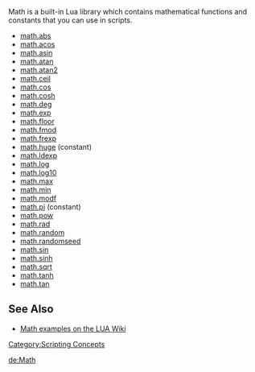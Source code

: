 Math is a built-in Lua library which contains mathematical functions and constants that you can use in scripts.

-   [math.abs](http://www.lua.org/manual/5.1/manual.html#pdf-math.abs)
-   [math.acos](http://www.lua.org/manual/5.1/manual.html#pdf-math.acos)
-   [math.asin](http://www.lua.org/manual/5.1/manual.html#pdf-math.asin)
-   [math.atan](http://www.lua.org/manual/5.1/manual.html#pdf-math.atan)
-   [math.atan2](http://www.lua.org/manual/5.1/manual.html#pdf-math.atan2)
-   [math.ceil](http://www.lua.org/manual/5.1/manual.html#pdf-math.ceil)
-   [math.cos](http://www.lua.org/manual/5.1/manual.html#pdf-math.cos)
-   [math.cosh](http://www.lua.org/manual/5.1/manual.html#pdf-math.cosh)
-   [math.deg](http://www.lua.org/manual/5.1/manual.html#pdf-math.deg)
-   [math.exp](http://www.lua.org/manual/5.1/manual.html#pdf-math.exp)
-   [math.floor](http://www.lua.org/manual/5.1/manual.html#pdf-math.floor)
-   [math.fmod](http://www.lua.org/manual/5.1/manual.html#pdf-math.fmod)
-   [math.frexp](http://www.lua.org/manual/5.1/manual.html#pdf-math.frexp)
-   [math.huge](http://www.lua.org/manual/5.1/manual.html#pdf-math.huge) (constant)
-   [math.ldexp](http://www.lua.org/manual/5.1/manual.html#pdf-math.ldexp)
-   [math.log](http://www.lua.org/manual/5.1/manual.html#pdf-math.log)
-   [math.log10](http://www.lua.org/manual/5.1/manual.html#pdf-math.log10)
-   [math.max](http://www.lua.org/manual/5.1/manual.html#pdf-math.max)
-   [math.min](http://www.lua.org/manual/5.1/manual.html#pdf-math.min)
-   [math.modf](http://www.lua.org/manual/5.1/manual.html#pdf-math.modf)
-   [math.pi](http://www.lua.org/manual/5.1/manual.html#pdf-math.pi) (constant)
-   [math.pow](http://www.lua.org/manual/5.1/manual.html#pdf-math.pow)
-   [math.rad](http://www.lua.org/manual/5.1/manual.html#pdf-math.rad)
-   [math.random](http://www.lua.org/manual/5.1/manual.html#pdf-math.random)
-   [math.randomseed](http://www.lua.org/manual/5.1/manual.html#pdf-math.randomseed)
-   [math.sin](http://www.lua.org/manual/5.1/manual.html#pdf-math.sin)
-   [math.sinh](http://www.lua.org/manual/5.1/manual.html#pdf-math.sinh)
-   [math.sqrt](http://www.lua.org/manual/5.1/manual.html#pdf-math.sqrt)
-   [math.tanh](http://www.lua.org/manual/5.1/manual.html#pdf-math.tanh)
-   [math.tan](http://www.lua.org/manual/5.1/manual.html#pdf-math.tan)

See Also
--------

-   [Math examples on the LUA Wiki](http://lua-users.org/wiki/MathLibraryTutorial)

[Category:Scripting Concepts](/docs/category:scripting_concepts.md "wikilink")

[de:Math](/docs/de:math.md "wikilink")
